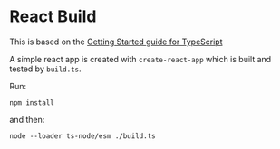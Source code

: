 # React Build

This is based on the [Getting Started guide for TypeScript](https://docs.dagger.io/sdk/typescript/783645/get-started#step-5-test-against-multiple-nodejs-versions)

A simple react app is created with `create-react-app` which is built and tested by `build.ts`.

Run:

`npm install`

and then:

`node --loader ts-node/esm ./build.ts`
